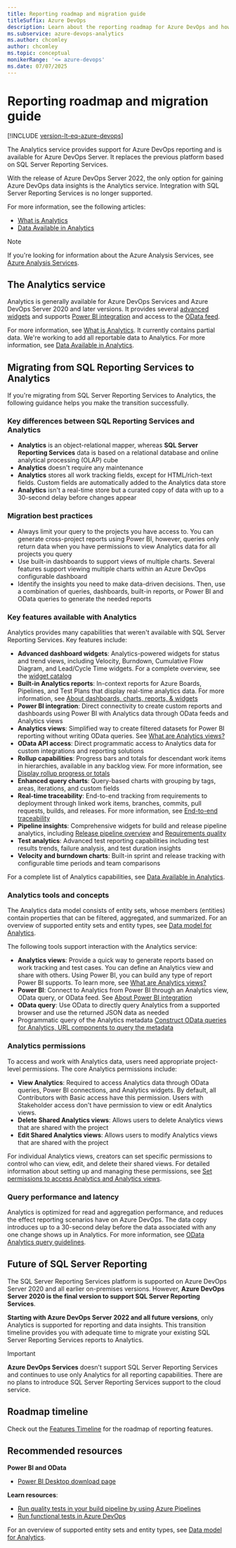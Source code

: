 ```yaml
---
title: Reporting roadmap and migration guide
titleSuffix: Azure DevOps 
description: Learn about the reporting roadmap for Azure DevOps and how to migrate from SQL Reporting Services to Analytics.
ms.subservice: azure-devops-analytics
ms.author: chcomley
author: chcomley
ms.topic: conceptual
monikerRange: '<= azure-devops'
ms.date: 07/07/2025
---
```


# Reporting roadmap and migration guide

[!INCLUDE [version-lt-eq-azure-devops](../../includes/version-lt-eq-azure-devops.md)]

The Analytics service provides support for Azure DevOps reporting and is available for Azure DevOps Server. It replaces the previous platform based on SQL Server Reporting Services. 

With the release of Azure DevOps Server 2022, the only option for gaining Azure DevOps data insights is the Analytics service. Integration with SQL Server Reporting Services is no longer supported. 

For more information, see the following articles: 

- [What is Analytics](../powerbi/what-is-analytics.md)
- [Data Available in Analytics](../powerbi/data-available-in-analytics.md) 
 
> [!NOTE]  
> If you're looking for information about the Azure Analysis Services, see 
[Azure Analysis Services](https://azure.microsoft.com/services/analysis-services/).

## The Analytics service

Analytics is generally available for Azure DevOps Services and Azure DevOps Server 2020 and later versions. It provides several [advanced widgets](../dashboards/analytics-widgets.md) and supports [Power BI integration](overview.md) and access to the [OData feed](../extend-analytics/quick-ref.md). 

For more information, see [What is Analytics](what-is-analytics.md). It currently contains partial data. We're working to add all reportable data to Analytics. For more information, see [Data Available in Analytics](data-available-in-analytics.md).

## Migrating from SQL Reporting Services to Analytics

If you're migrating from SQL Server Reporting Services to Analytics, the following guidance helps you make the transition successfully.

### Key differences between SQL Reporting Services and Analytics

- **Analytics** is an object-relational mapper, whereas **SQL Server Reporting Services** data is based on a relational database and online analytical processing (OLAP) cube
- **Analytics** doesn't require any maintenance
- **Analytics** stores all work tracking fields, except for HTML/rich-text fields. Custom fields are automatically added to the Analytics data store
- **Analytics** isn't a real-time store but a curated copy of data with up to a 30-second delay before changes appear

### Migration best practices

- Always limit your query to the projects you have access to. You can generate cross-project reports using Power BI, however, queries only return data when you have permissions to view Analytics data for all projects you query
- Use built-in dashboards to support views of multiple charts. Several features support viewing multiple charts within an Azure DevOps configurable dashboard
- Identify the insights you need to make data-driven decisions. Then, use a combination of queries, dashboards, built-in reports, or Power BI and OData queries to generate the needed reports

### Key features available with Analytics

Analytics provides many capabilities that weren't available with SQL Server Reporting Services. Key features include:

- **Advanced dashboard widgets**: Analytics-powered widgets for status and trend views, including Velocity, Burndown, Cumulative Flow Diagram, and Lead/Cycle Time widgets. For a complete overview, see the [widget catalog](../dashboards/widget-catalog.md)
- **Built-in Analytics reports**: In-context reports for Azure Boards, Pipelines, and Test Plans that display real-time analytics data. For more information, see [About dashboards, charts, reports, & widgets](../dashboards/overview.md)
- **Power BI integration**: Direct connectivity to create custom reports and dashboards using Power BI with Analytics data through OData feeds and Analytics views
- **Analytics views**: Simplified way to create filtered datasets for Power BI reporting without writing OData queries. See [What are Analytics views?](../powerbi/what-are-analytics-views.md)
- **OData API access**: Direct programmatic access to Analytics data for custom integrations and reporting solutions
- **Rollup capabilities**: Progress bars and totals for descendant work items in hierarchies, available in any backlog view. For more information, see [Display rollup progress or totals](../../boards/backlogs/display-rollup.md)
- **Enhanced query charts**: Query-based charts with grouping by tags, areas, iterations, and custom fields
- **Real-time traceability**: End-to-end tracking from requirements to deployment through linked work items, branches, commits, pull requests, builds, and releases. For more information, see [End-to-end traceability](../../cross-service/end-to-end-traceability.md)
- **Pipeline insights**: Comprehensive widgets for build and release pipeline analytics, including [Release pipeline overview](../dashboards/widget-catalog.md#release-definition-widget) and [Requirements quality](../dashboards/widget-catalog.md#requirements-quality-widget)
- **Test analytics**: Advanced test reporting capabilities including test results trends, failure analysis, and test duration insights
- **Velocity and burndown charts**: Built-in sprint and release tracking with configurable time periods and team comparisons

For a complete list of Analytics capabilities, see [Data Available in Analytics](data-available-in-analytics.md).

### Analytics tools and concepts

The Analytics data model consists of entity sets, whose members (entities) contain properties that can be filtered, aggregated, and summarized. For an overview of supported entity sets and entity types, see [Data model for Analytics](../extend-analytics/data-model-analytics-service.md).

The following tools support interaction with the Analytics service:

- **Analytics views**: Provide a quick way to generate reports based on work tracking and test cases. You can define an Analytics view and share with others. Using Power BI, you can build any type of report Power BI supports. To learn more, see [What are Analytics views?](../powerbi/what-are-analytics-views.md)
- **Power BI**: Connect to Analytics from Power BI through an Analytics view, OData query, or OData feed. See [About Power BI integration](../powerbi/overview.md)
- **OData query**: Use OData to directly query Analytics from a supported browser and use the returned JSON data as needed
- Programmatic query of the Analytics metadata [Construct OData queries for Analytics, URL components to query the metadata](../analytics/analytics-query-parts.md#query-metadata)

### Analytics permissions

To access and work with Analytics data, users need appropriate project-level permissions. The core Analytics permissions include:

- **View Analytics**: Required to access Analytics data through OData queries, Power BI connections, and Analytics widgets. By default, all Contributors with Basic access have this permission. Users with Stakeholder access don't have permission to view or edit Analytics views.
- **Delete Shared Analytics views**: Allows users to delete Analytics views that are shared with the project
- **Edit Shared Analytics views**: Allows users to modify Analytics views that are shared with the project

For individual Analytics views, creators can set specific permissions to control who can view, edit, and delete their shared views. For detailed information about setting up and managing these permissions, see [Set permissions to access Analytics and Analytics views](../powerbi/analytics-security.md).

### Query performance and latency

Analytics is optimized for read and aggregation performance, and reduces the effect reporting scenarios have on Azure DevOps. The data copy introduces up to a 30-second delay before the data associated with any one change shows up in Analytics. For more information, see [OData Analytics query guidelines](../extend-analytics/odata-query-guidelines.md).

## Future of SQL Server Reporting

The SQL Server Reporting Services platform is supported on Azure DevOps Server 2020 and all earlier on-premises versions. However, **Azure DevOps Server 2020 is the final version to support SQL Server Reporting Services**. 

**Starting with Azure DevOps Server 2022 and all future versions**, only Analytics is supported for reporting and data insights. This transition timeline provides you with adequate time to migrate your existing SQL Server Reporting Services reports to Analytics.

> [!IMPORTANT]
> **Azure DevOps Services** doesn't support SQL Server Reporting Services and continues to use only Analytics for all reporting capabilities. There are no plans to introduce SQL Server Reporting Services support to the cloud service.
 
## Roadmap timeline

Check out the [Features Timeline](/azure/devops/release-notes/features-timeline) for the roadmap of reporting features.

## Recommended resources

**Power BI and OData**
- [Power BI Desktop download page](/power-bi/desktop-what-is-desktop)

**Learn resources**:  
- [Run quality tests in your build pipeline by using Azure Pipelines](/training/modules/run-quality-tests-build-pipeline)
- [Run functional tests in Azure DevOps](/training/modules/run-functional-tests-azure-pipelines)

For an overview of supported entity sets and entity types, see [Data model for Analytics](../extend-analytics/data-model-analytics-service.md).
